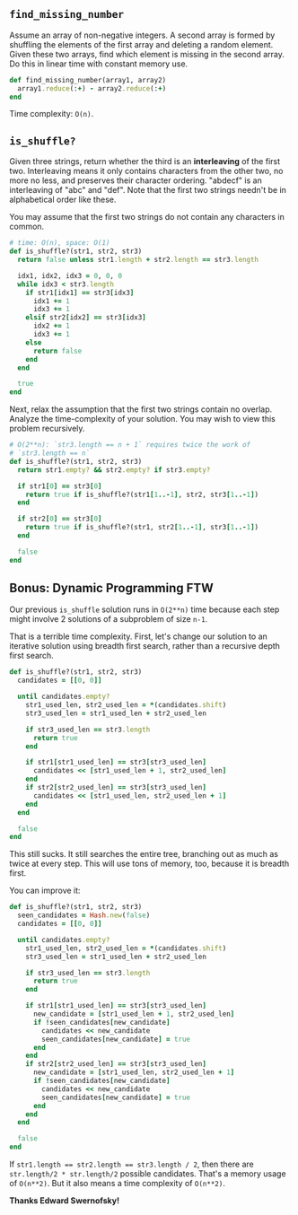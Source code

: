 ## `find_missing_number`

Assume an array of non-negative integers. A second array is formed by
shuffling the elements of the first array and deleting a random
element. Given these two arrays, find which element is missing in the
second array. Do this in linear time with constant memory use.

```ruby
def find_missing_number(array1, array2)
  array1.reduce(:+) - array2.reduce(:+)
end
```

Time complexity: `O(n)`.

## `is_shuffle?`

Given three strings, return whether the third is an **interleaving**
of the first two. Interleaving means it only contains characters from
the other two, no more no less, and preserves their character
ordering. "abdecf" is an interleaving of "abc" and "def". Note that
the first two strings needn't be in alphabetical order like these.

You may assume that the first two strings do not contain any
characters in common.

```ruby
# time: O(n), space: O(1)
def is_shuffle?(str1, str2, str3)
  return false unless str1.length + str2.length == str3.length

  idx1, idx2, idx3 = 0, 0, 0
  while idx3 < str3.length
    if str1[idx1] == str3[idx3]
      idx1 += 1
      idx3 += 1
    elsif str2[idx2] == str3[idx3]
      idx2 += 1
      idx3 += 1
    else
      return false
    end
  end

  true
end
```

Next, relax the assumption that the first two strings contain no
overlap. Analyze the time-complexity of your solution. You may wish to
view this problem recursively.

```ruby
# O(2**n): `str3.length == n + 1` requires twice the work of
# `str3.length == n`
def is_shuffle?(str1, str2, str3)
  return str1.empty? && str2.empty? if str3.empty?

  if str1[0] == str3[0]
    return true if is_shuffle?(str1[1..-1], str2, str3[1..-1])
  end

  if str2[0] == str3[0]
    return true if is_shuffle?(str1, str2[1..-1], str3[1..-1])
  end

  false
end
```

## Bonus: Dynamic Programming FTW

Our previous `is_shuffle` solution runs in `O(2**n)` time because each
step might involve 2 solutions of a subproblem of size `n-1`.

That is a terrible time complexity. First, let's change our solution
to an iterative solution using breadth first search, rather than
a recursive depth first search.

```ruby
def is_shuffle?(str1, str2, str3)
  candidates = [[0, 0]]

  until candidates.empty?
    str1_used_len, str2_used_len = *(candidates.shift)
    str3_used_len = str1_used_len + str2_used_len

    if str3_used_len == str3.length
      return true
    end

    if str1[str1_used_len] == str3[str3_used_len]
      candidates << [str1_used_len + 1, str2_used_len]
    end
    if str2[str2_used_len] == str3[str3_used_len]
      candidates << [str1_used_len, str2_used_len + 1]
    end
  end

  false
end
```

This still sucks. It still searches the entire tree, branching out as
much as twice at every step. This will use tons of memory, too,
because it is breadth first.

You can improve it:

```ruby
def is_shuffle?(str1, str2, str3)
  seen_candidates = Hash.new(false)
  candidates = [[0, 0]]

  until candidates.empty?
    str1_used_len, str2_used_len = *(candidates.shift)
    str3_used_len = str1_used_len + str2_used_len

    if str3_used_len == str3.length
      return true
    end

    if str1[str1_used_len] == str3[str3_used_len]
      new_candidate = [str1_used_len + 1, str2_used_len]
      if !seen_candidates[new_candidate]
        candidates << new_candidate
        seen_candidates[new_candidate] = true
      end
    end
    if str2[str2_used_len] == str3[str3_used_len]
      new_candidate = [str1_used_len, str2_used_len + 1]
      if !seen_candidates[new_candidate]
        candidates << new_candidate
        seen_candidates[new_candidate] = true
      end
    end
  end

  false
end
```

If `str1.length == str2.length == str3.length / 2`, then there are
`str.length/2 * str.length/2` possible candidates. That's a memory
usage of `O(n**2)`. But it also means a time complexity of `O(n**2)`.

**Thanks Edward Swernofsky!**

